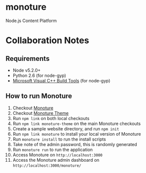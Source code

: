 # monoture
Node.js Content Platform

# Collaboration Notes
## Requirements
* Node v5.2.0+
* Python 2.6 (for node-gyp)
* [Microsoft Visual C++ Build Tools](https://www.microsoft.com/en-us/download/confirmation.aspx?id=49983) (for node-gyp)

## How to run Monoture
1. Checkout [Monoture](https://github.com/jamespegg/monoture)
2. Checkout [Monoture Theme](https://github.com/jamespegg/monoture-theme)
3. Run `npm link` on both local checkouts
4. Run `npm link monoture-theme` on the main Monoture checkouts
5. Create a sample website directory, and run `npm init`
6. Run `npm link monoture` to install your local version of Monoture
7. Run `monoture install` to run the install scripts
8. Take note of the admin password, this is randomly generated
9. Run `monoture run` to run the application
10. Access Monoture on `http://localhost:3000`
11. Access the Monoture admin dashboard on `http://localhost:3000/monoture/`
